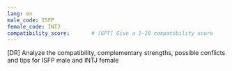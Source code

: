 ```yaml
---
lang: en
male_code: ISFP
female_code: INTJ
compatibility_score:       # [GPT] Give a 1–10 compatibility score
---
```


[DR] Analyze the compatibility, complementary strengths, possible conflicts and tips for ISFP male and INTJ female


